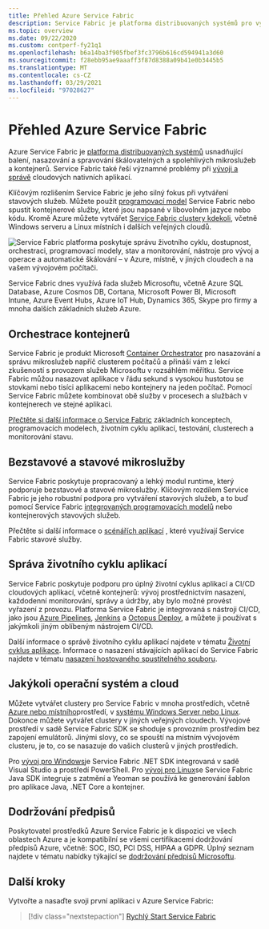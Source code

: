 ```yaml
---
title: Přehled Azure Service Fabric
description: Service Fabric je platforma distribuovaných systémů pro vytváření škálovatelných, spolehlivých a snadno spravovaných mikroslužeb.
ms.topic: overview
ms.date: 09/22/2020
ms.custom: contperf-fy21q1
ms.openlocfilehash: b6a14ba3f905fbef3fc3796b616cd594941a3d60
ms.sourcegitcommit: f28ebb95ae9aaaff3f87d8388a09b41e0b3445b5
ms.translationtype: MT
ms.contentlocale: cs-CZ
ms.lasthandoff: 03/29/2021
ms.locfileid: "97028627"
---
```

# <a name="overview-of-azure-service-fabric"></a>Přehled Azure Service Fabric

Azure Service Fabric je [platforma distribuovaných systémů](#container-orchestration) usnadňující balení, nasazování a spravování škálovatelných a spolehlivých mikroslužeb a kontejnerů. Service Fabric také řeší významné problémy při [vývoji a správě](#application-lifecycle-management) cloudových nativních aplikací.

Klíčovým rozlišením Service Fabric je jeho silný fokus při vytváření stavových služeb. Můžete použít [programovací model](#stateless-and-stateful-microservices) Service Fabric nebo spustit kontejnerové služby, které jsou napsané v libovolném jazyce nebo kódu. Kromě Azure můžete vytvářet [Service Fabric clustery kdekoli](#any-os-any-cloud), včetně Windows serveru a Linux místních i dalších veřejných cloudů.

![Service Fabric platforma poskytuje správu životního cyklu, dostupnost, orchestraci, programovací modely, stav a monitorování, nástroje pro vývoj a operace a automatické škálování – v Azure, místně, v jiných cloudech a na vašem vývojovém počítači.][Image1]

Service Fabric dnes využívá řada služeb Microsoftu, včetně Azure SQL Database, Azure Cosmos DB, Cortana, Microsoft Power BI, Microsoft Intune, Azure Event Hubs, Azure IoT Hub, Dynamics 365, Skype pro firmy a mnoha dalších základních služeb Azure.

## <a name="container-orchestration"></a>Orchestrace kontejnerů

Service Fabric je produkt Microsoft [Container Orchestrator](service-fabric-cluster-resource-manager-introduction.md) pro nasazování a správu mikroslužeb napříč clusterem počítačů a přináší vám z lekcí zkušeností s provozem služeb Microsoftu v rozsáhlém měřítku. Service Fabric můžou nasazovat aplikace v řádu sekund s vysokou hustotou se stovkami nebo tisíci aplikacemi nebo kontejnery na jeden počítač. Pomocí Service Fabric můžete kombinovat obě služby v procesech a službách v kontejnerech ve stejné aplikaci.

[Přečtěte si další informace o Service Fabric](service-fabric-content-roadmap.md) základních konceptech, programovacích modelech, životním cyklu aplikací, testování, clusterech a monitorování stavu.

## <a name="stateless-and-stateful-microservices"></a>Bezstavové a stavové mikroslužby

Service Fabric poskytuje propracovaný a lehký modul runtime, který podporuje bezstavové a stavové mikroslužby. Klíčovým rozdílem Service Fabric je jeho robustní podpora pro vytváření stavových služeb, a to buď pomocí Service Fabric [integrovaných programovacích modelů](service-fabric-choose-framework.md) nebo kontejnerových stavových služeb.

Přečtěte si další informace o [scénářích aplikací](service-fabric-application-scenarios.md) , které využívají Service Fabric stavové služby.

## <a name="application-lifecycle-management"></a>Správa životního cyklu aplikací

Service Fabric poskytuje podporu pro úplný životní cyklus aplikací a CI/CD cloudových aplikací, včetně kontejnerů: vývoj prostřednictvím nasazení, každodenní monitorování, správy a údržby, aby bylo možné provést vyřazení z provozu. Platforma Service Fabric je integrovaná s nástroji CI/CD, jako jsou [Azure Pipelines](https://www.visualstudio.com/team-services/), [Jenkins](https://jenkins.io/index.html) a [Octopus Deploy](https://octopus.com/), a můžete ji používat s jakýmkoli jiným oblíbeným nástrojem CI/CD.

Další informace o správě životního cyklu aplikací najdete v tématu [Životní cyklus aplikace](service-fabric-application-lifecycle.md). Informace o nasazení stávajících aplikací do Service Fabric najdete v tématu [nasazení hostovaného spustitelného souboru](service-fabric-deploy-existing-app.md).

## <a name="any-os-any-cloud"></a>Jakýkoli operační systém a cloud

Můžete vytvářet clustery pro Service Fabric v mnoha prostředích, včetně [Azure nebo místního](service-fabric-deploy-anywhere.md)prostředí, v [systému Windows Server nebo Linux](service-fabric-linux-windows-differences.md). Dokonce můžete vytvářet clustery v jiných veřejných cloudech. Vývojové prostředí v sadě Service Fabric SDK se shoduje s provozním prostředím bez zapojení emulátorů. Jinými slovy, co se spouští na místním vývojovém clusteru, je to, co se nasazuje do vašich clusterů v jiných prostředích.

Pro [vývoj pro Windows](service-fabric-get-started.md)je Service Fabric .NET SDK integrovaná v sadě Visual Studio a prostředí PowerShell. Pro [vývoj pro Linux](service-fabric-get-started-linux.md)se Service Fabric Java SDK integruje s zatmění a Yeoman se používá ke generování šablon pro aplikace Java, .NET Core a kontejner.

## <a name="compliance"></a>Dodržování předpisů

Poskytovatel prostředků Azure Service Fabric je k dispozici ve všech oblastech Azure a je kompatibilní se všemi certifikacemi dodržování předpisů Azure, včetně: SOC, ISO, PCI DSS, HIPAA a GDPR. Úplný seznam najdete v tématu nabídky týkající se [dodržování předpisů Microsoftu](https://www.microsoft.com/trustcenter/compliance/complianceofferings).

## <a name="next-steps"></a>Další kroky

Vytvořte a nasaďte svoji první aplikaci v Azure Service Fabric:

> [!div class="nextstepaction"]
> [Rychlý Start Service Fabric][sf-quickstart]

[Image1]: media/service-fabric-overview/Service-Fabric-Overview.png
[sf-quickstart]: ./service-fabric-quickstart-dotnet.md
